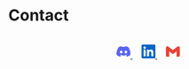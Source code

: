# Contact

<br>

<div align="center">
  <a href="https://discordapp.com/users/1019274804362215464" alt="Send me a DM!">
    <img src="./media/discord.svg" width=25 />
  </a>
  &nbsp;&nbsp;&nbsp;
  <a href="https://www.linkedin.com/in/pausansa/">
    <img src="./media/linkedin.svg" width=25 alt="Visit my LinkedIn!"/>
  </a>
  &nbsp;&nbsp;&nbsp;
  <a href="mailto:pausansa59@gmail.com">
    <img src="./media/gmail.svg" width=25 alt="Send me an email!" />
  </a>
</div>

<br>


<!--
**PauSansa/PauSansa** is a ✨ _special_ ✨ repository because its `README.md` (this file) appears on your GitHub profile.

Here are some ideas to get you started:

- 🔭 I’m currently working on ...
- 🌱 I’m currently learning ...
- 👯 I’m looking to collaborate on ...
- 🤔 I’m looking for help with ...
- 💬 Ask me about ...
- 📫 How to reach me: ...
- 😄 Pronouns: ...
- ⚡ Fun fact: ...
-->
